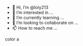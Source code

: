 - 👋 Hi, I’m @loly213
- 👀 I’m interested in ...
- 🌱 I’m currently learning ...
- 💞️ I’m looking to collaborate on ...
- 📫 How to reach me ...

<!---
loly213/loly213 is a ✨ special ✨ repository because its `README.md` (this file) appears on your GitHub profile.
You can click the Preview link to take a look at your changes.
--->color a

